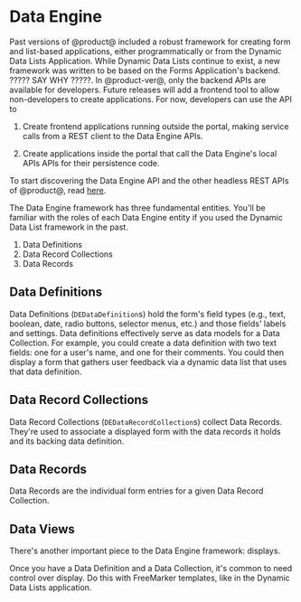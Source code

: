 # Data Engine

Past versions of @product@ included a robust framework for creating form and
list-based applications, either programmatically or from the Dynamic Data Lists
Application. While Dynamic Data Lists continue to exist, a new framework was
written to be based on the Forms Application's backend. ????? SAY WHY ?????. In
@product-ver@, only the backend APIs are available for developers. Future
releases will add a frontend tool to allow non-developers to create
applications. For now, developers can use the API to 

1.  Create frontend applications running outside the portal, making service
    calls from a REST client to the Data Engine APIs.

2.  Create applications inside the portal that call the Data Engine's local APIs
    APIs for their persistence code.

To start discovering the Data Engine API and the other headless REST APIs of
@product@, read
[here](/docs/7-2/deploy/-/knowledge_base/d/get-started-discover-the-api). 

The Data Engine framework has three fundamental entities. You'll be familiar
with the roles of each Data Engine entity if you used the Dynamic Data List
framework in the past.

1.  Data Definitions
2.  Data Record Collections
3.  Data Records

##  Data Definitions

Data Definitions (`DEDataDefinition`s) hold the form's field types (e.g., text,
boolean, date, radio buttons, selector menus, etc.) and those fields' labels and
settings. Data definitions effectively serve as data models for a Data
Collection. For example, you could create a data definition with two text
fields: one for a user's name, and one for their comments. You could then
display a form that gathers user feedback via a dynamic data list that uses that
data definition. 
<!--Link to swaggerhub for data defs, and the other entities?-->

## Data Record Collections

Data Record Collections (`DEDataRecordCollection`s) collect Data Records.
They're used to associate a displayed form with the data records it holds and
its backing data definition.

## Data Records

Data Records are the individual form entries for a given Data Record
Collection.

## Data Views

There's another important piece to the Data Engine framework: displays.

Once you have a Data Definition and a Data Collection, it's common to need
control over display. Do this with FreeMarker templates, like in the Dynamic
Data Lists application.

